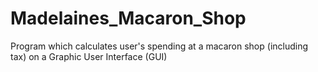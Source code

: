 # Madelaines_Macaron_Shop
Program which calculates user's spending at a macaron shop (including tax) on a Graphic User Interface (GUI)
